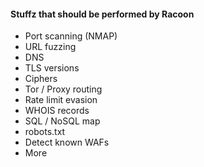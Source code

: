 #### Stuffz that should be performed by Racoon
* Port scanning (NMAP)
* URL fuzzing
* DNS
* TLS versions
* Ciphers
* Tor / Proxy routing
* Rate limit evasion
* WHOIS records
* SQL / NoSQL map
* robots.txt
* Detect known WAFs
* More